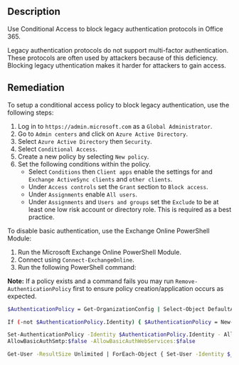 ## Description

Use Conditional Access to block legacy authentication protocols in Office 365.

Legacy authentication protocols do not support multi-factor authentication. These protocols are often used by attackers because of this deficiency. Blocking legacy uthentication makes it harder for attackers to gain access.

## Remediation

To setup a conditional access policy to block legacy authentication, use the following steps:

1. Log in to `https://admin.microsoft.com` as a `Global Administrator`.
2. Go to `Admin centers` and click on `Azure Active Directory`.
3. Select `Azure Active Directory` then `Security`.
4. Select `Conditional Access`.
5. Create a new policy by selecting `New policy`.
6. Set the following conditions within the policy.
   - Select `Conditions` then `Client apps` enable the settings for and `Exchange ActiveSync clients` and `other clients`.
   - Under `Access controls` set the `Grant` section to `Block access`.
   - Under `Assignments` enable `All users`.
   - Under `Assignments` and `Users and groups` set the `Exclude` to be at least one low risk account or directory role. This is required as a best practice.

To disable basic authentication, use the Exchange Online PowerShell Module:

1. Run the Microsoft Exchange Online PowerShell Module.
2. Connect using `Connect-ExchangeOnline`.
3. Run the following PowerShell command:

**Note:** If a policy exists and a command fails you may run `Remove-AuthenticationPolicy` first to ensure policy creation/application occurs as expected.

```bash
$AuthenticationPolicy = Get-OrganizationConfig | Select-Object DefaultAuthenticationPolicy

If (-not $AuthenticationPolicy.Identity) { $AuthenticationPolicy = New-AuthenticationPolicy "Block Basic Auth" Set-OrganizationConfig -DefaultAuthenticationPolicy $AuthenticationPolicy.Identity }

Set-AuthenticationPolicy -Identity $AuthenticationPolicy.Identity - AllowBasicAuthActiveSync:$false -AllowBasicAuthAutodiscover:$false - AllowBasicAuthImap:$false -AllowBasicAuthMapi:$false - AllowBasicAuthOfflineAddressBook:$false -AllowBasicAuthOutlookService:$false -AllowBasicAuthPop:$false -AllowBasicAuthPowershell:$false - AllowBasicAuthReportingWebServices:$false -AllowBasicAuthRpc:$false -
AllowBasicAuthSmtp:$false -AllowBasicAuthWebServices:$false

Get-User -ResultSize Unlimited | ForEach-Object { Set-User -Identity $_.Identity -AuthenticationPolicy $AuthenticationPolicy.Identity - STSRefreshTokensValidFrom $([System.DateTime]::UtcNow) }
```
